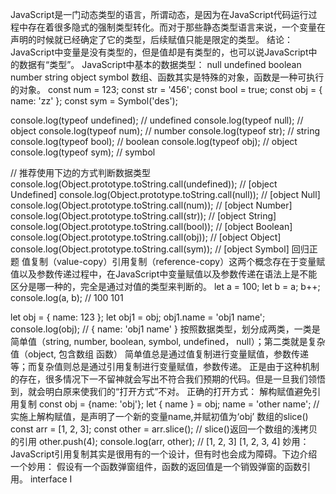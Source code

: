 JavaScript是一门动态类型的语言，所谓动态，是因为在JavaScript代码运行过程中存在着很多隐式的强制类型转化。而对于那些静态类型语言来说，一个变量在声明的时候就已经确定了它的类型，后续赋值只能是限定的类型。
结论：JavaScript中变量是没有类型的，但是值却是有类型的，也可以说JavaScript中的数据有“类型”。
JavaScript中基本的数据类型：
null
undefined
boolean
number
string
object
symbol
数组、函数其实是特殊的对象，函数是一种可执行的对象。
const num = 123;
const str = '456';
const bool = true;
const obj = { name: 'zz' };
const sym = Symbol('des');

console.log(typeof undefined); // undefined
console.log(typeof null); // object
console.log(typeof num); // number
console.log(typeof str); // string
console.log(typeof bool); // boolean
console.log(typeof obj); // object
console.log(typeof sym); // symbol

// 推荐使用下边的方式判断数据类型
console.log(Object.prototype.toString.call(undefined)); // [object Undefined]
console.log(Object.prototype.toString.call(null)); // [object Null]
console.log(Object.prototype.toString.call(num)); // [object Number]
console.log(Object.prototype.toString.call(str)); // [object String]
console.log(Object.prototype.toString.call(bool)); // [object Boolean]
console.log(Object.prototype.toString.call(obj)); // [object Object]
console.log(Object.prototype.toString.call(sym)); // [object Symbol]
回归正题
值复制（value-copy）引用复制（reference-copy）这两个概念存在于变量赋值以及参数传递过程中，在JavaScript中变量赋值以及参数传递在语法上是不能区分是哪一种的，完全是通过对值的类型来判断的。
let a = 100;
let b = a;
b++;
console.log(a, b); // 100 101

let obj = { name: 123 };
let obj1 = obj;
obj1.name = 'obj1 name';
console.log(obj); // { name: 'obj1 name' }
按照数据类型，划分成两类，一类是简单值（string, number, boolean, symbol, undefined， null）；第二类就是复杂值（object, 包含数组 函数）
简单值总是通过值复制进行变量赋值，参数传递等；而复杂值则总是通过引用复制进行变量赋值，参数传递。
正是由于这种机制的存在，很多情况下一不留神就会写出不符合我们预期的代码。但是一旦我们领悟到，就会明白原来使我们的“打开方式”不对。
正确的打开方式：
解构赋值避免引用复制
const obj = {name: 'obj'};
let { name } = obj;
name = 'other name'; // 实施上解构赋值，是声明了一个新的变量name,并赋初值为‘obj’
数组的slice()
const arr = [1, 2, 3];
const other = arr.slice(); // slice()返回一个数组的浅拷贝的引用
other.push(4);
console.log(arr, other); // [1, 2, 3] [1, 2, 3, 4]
妙用：
JavaScript引用复制其实是很用有的一个设计，但有时也会成为障碍。下边介绍一个妙用：
假设有一个函数弹窗组件，函数的返回值是一个销毁弹窗的函数引用。
interface I
